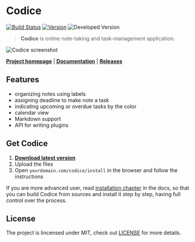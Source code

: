 # Codice

[![Build Status](https://travis-ci.com/Sobak/Codice.svg?token=56jJWzdqW9ZYp8m68yDz&branch=master)](https://travis-ci.com/Sobak/Codice)
[![Version](https://img.shields.io/badge/version-v0.4.2-blue.svg)](https://github.com/Sobak/Codice/releases)
![Developed Version](https://img.shields.io/badge/developed-v0.5.0--dev-orange.svg)

> **Codice** is online note-taking and task-management application.

![Codice screenshot](http://codice.eu/screenshot.png)

**[Project homepage](http://codice.eu)** | **[Documentation](http://docs.codice.eu)** | **[Releases](https://github.com/Sobak/Codice/releases)**

## Features
- organizing notes using labels
- assigning deadline to make note a task
- indicating upcoming or overdue tasks by the color
- calendar view
- Markdown support
- API for writing plugins

## Get Codice
1. **[Download latest version](https://github.com/Sobak/Codice/releases)**
2. Upload the files
3. Open `yourdomain.com/codice/install` in the browser and follow the instructions

If you are more advanced user, read [installation chapter](http://docs.codice.eu/) in
the docs, so that you can build Codice from sources and install it step by step, having
full control over the process.

## License
The project is lincensed under MIT, check out [LICENSE](LICENSE.md) for more details.
